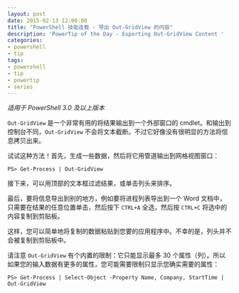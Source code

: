 ```yaml
---
layout: post
date: 2015-02-13 12:00:00
title: "PowerShell 技能连载 - 导出 Out-GridView 的内容"
description: 'PowerTip of the Day - Exporting Out-GridView Content '
categories:
- powershell
- tip
tags:
- powershell
- tip
- powertip
- series
---
```

_适用于 PowerShell 3.0 及以上版本_

`Out-GridView` 是一个非常有用的将结果输出到一个外部窗口的 cmdlet。和输出到控制台不同，`Out-GridView` 不会将文本截断。不过它好像没有很明显的方法将信息拷贝出来。

试试这种方法！首先，生成一些数据，然后将它用管道输出到网格视图窗口：

    PS> Get-Process | Out-GridView

接下来，可以用顶部的文本框过滤结果，或单击列头来排序。

最后，要将信息导出到别的地方，例如要将进程列表导出到一个 Word 文档中，只需要在结果的任意位置单击，然后按下 `CTRL+A` 全选，然后按 `CTRL+C` 将选中的内容复制到剪贴板。

这样，您可以简单地将复制的数据粘贴到您要的应用程序中。不幸的是，列头并不会被复制到剪贴板中。

请注意 `Out-GridView` 有个内置的限制：它只能显示最多 30 个属性（列）。所以如果您的输入数据有更多的属性，您可能需要限制只显示您确实需要的属性：

    PS> Get-Process | Select-Object -Property Name, Company, StartTime | Out-GridView

<!--本文国际来源：[Exporting Out-GridView Content ](http://community.idera.com/powershell/powertips/b/tips/posts/exporting-out-gridview-content)-->
